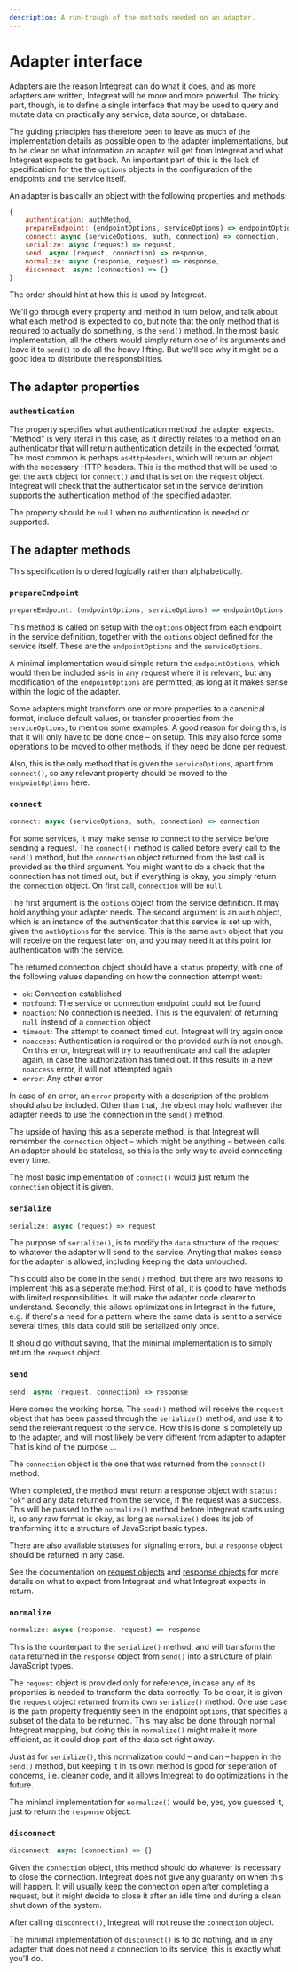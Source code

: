```yaml
---
description: A run-trough of the methods needed on an adapter.
---
```


# Adapter interface

Adapters are the reason Integreat can do what it does, and as more adapters are written, Integreat will be more and more powerful. The tricky part, though, is to define a single interface that may be used to query and mutate data on practically any service, data source, or database. 

The guiding principles has therefore been to leave as much of the implementation details as possible open to the adapter implementations, but to be clear on what information an adapter will get from Integreat and what Integreat expects to get back. An important part of this is the lack of specification for the the `options` objects in the configuration of the endpoints and the service itself.

An adapter is basically an object with the following properties and methods:

```javascript
{
    authentication: authMethod,
    prepareEndpoint: (endpointOptions, serviceOptions) => endpointOptions,
    connect: async (serviceOptions, auth, connection) => connection,
    serialize: async (request) => request,
    send: async (request, connection) => response,
    normalize: async (response, request) => response,
    disconnect: async (connection) => {}
}
```

The order should hint at how this is used by Integreat.

We'll go through every property and method in turn below, and talk about what each method is expected to do, but note that the only method that is required to actually do something, is the `send()` method. In the most basic implementation, all the others would simply return one of its arguments and leave it to `send()` to do all the heavy lifting. But we'll see why it might be a good idea to distribute the responsbilities.

## The adapter properties

### `authentication`

The property  specifies what authentication method the adapter expects. "Method" is very literal in this case, as it directly relates to a method on an authenticator that will return authentication details in the expected format. The most common is perhaps `asHttpHeaders`, which will return an object with the necessary HTTP headers. This is the method that will be used to get the `auth` object for `connect()` and that is set on the `request` object. Integreat will check that the authenticator set in the service definition supports the authentication method of the specified adapter.

The property should be `null` when no authentication is needed or supported.

## The adapter methods

This specification is ordered logically rather than alphabetically.

### `prepareEndpoint`

```javascript
prepareEndpoint: (endpointOptions, serviceOptions) => endpointOptions
```

This method is called on setup with the `options` object from each endpoint in the service definition, together with the `options` object defined for the service itself. These are the `endpointOptions` and the `serviceOptions`.

A minimal implementation would simple return the `endpointOptions`, which would then be included as-is in any request where it is relevant, but any modification of the `endpointOptions` are permitted, as long at it makes sense within the logic of the adapter.

Some adapters might transform one or more properties to a canonical format, include default values, or transfer properties from the `serviceOptions`, to mention some examples. A good reason for doing this, is that it will only have to be done once – on setup. This may also force some operations to be moved to other methods, if they need be done per request.

Also, this is the only method that is given the `serviceOptions`, apart from `connect()`, so any relevant property should be moved to the `endpointOptions` here.

### `connect`

```javascript
connect: async (serviceOptions, auth, connection) => connection
```

For some services, it may make sense to connect to the service before sending a request. The `connect()` method is called before every call to the `send()` method, but the `connection` object returned from the last call is provided as the third argument. You might want to do a check that the connection has not timed out, but if everything is okay, you simply return the `connection` object. On first call, `connection` will be `null`.

The first argument is the `options` object from the service definition. It may hold anything your adapter needs. The second argument is an `auth` object, which is an instance of the authenticator that this service is set up with, given the `authOptions` for the service. This is the same `auth` object that you will receive on the request later on, and you may need it at this point for authentication with the service.

The returned connection object should have a `status` property, with one of the following values depending on how the connection attempt went:

* `ok`: Connection established
* `notfound`: The service or connection endpoint could not be found
* `noaction`: No connection is needed. This is the equivalent of returning `null` instead of a `connection` object
* `timeout`: The attempt to connect timed out. Integreat will try again once
* `noaccess`: Authentication is required or the provided auth is not enough. On this error, Integreat will try to reauthenticate and call the adapter again, in case the authorization has timed out. If this results in a new `noaccess` error, it will not attempted again
* `error`: Any other error

In case of an error, an `error` property with a description of the problem should also be included. Other than that, the object may hold wathever the adapter needs to use the connection in the `send()` method.

The upside of having this as a seperate method, is that Integreat will remember the `connection` object – which might be anything – between calls. An adapter should be stateless, so this is the only way to avoid connecting every time.

The most basic implementation of `connect()` would just return the `connection` object it is given.

### `serialize`

```javascript
serialize: async (request) => request
```

The purpose of `serialize()`, is to modify the `data` structure of the request to whatever the adapter will send to the service. Anyting that makes sense for the adapter is allowed, including keeping the data untouched.

This could also be done in the `send()` method, but there are two reasons to implement this as a seperate method. First of all, it is good to have methods with limited responsibilities. It will make the adapter code clearer to understand. Secondly, this allows optimizations in Integreat in the future, e.g. if there's a need for a pattern where the same data is sent to a service several times, this data could still be serialized only once.

It should go without saying, that the minimal implementation is to simply return the `request` object.

### `send`

```javascript
send: async (request, connection) => response
```

Here comes the working horse. The `send()` method will receive the `request` object that has been passed through the `serialize()` method, and use it to send the relevant request to the service. How this is done is completely up to the adapter, and will most likely be very different from adapter to adapter. That is kind of the purpose …

The `connection` object is the one that was returned from the `connect()` method.

When completed, the method must return a response object with `status: "ok"` and any data returned from the service, if the request was a success. This will be passed to the `normalize()` method before Integreat starts using it, so any raw format is okay, as long as `normalize()` does its job of tranforming it to a structure of JavaScript basic types.

There are also available statuses for signaling errors, but a `response` object should be returned in any case.

See the documentation on [request objects](request-objects.md#the-request-object) and [response objects](response-objects.md#the-response-object) for more details on what to expect from Integreat and what Integreat expects in return.

### `normalize`

```javascript
normalize: async (response, request) => response
```

This is the counterpart to the `serialize()` method, and will transform the `data` returned in the `response` object from `send()` into a structure of plain JavaScript types.

The `request` object is provided only for reference, in case any of its properties is needed to transform the data correctly. To be clear, it is given the `request` object returned from its own `serialize()` method. One use case is the `path` property frequently seen in the endpoint `options`, that specifies a subset of the data to be returned. This may also be done through normal Integreat mapping, but doing this in `normalize()` might make it more efficient, as it could drop part of the data set right away.

Just as for `serialize()`, this normalization could – and can – happen in the `send()` method, but keeping it in its own method is good for seperation of concerns, i.e. cleaner code, and it allows Integreat to do optimizations in the future.

The minimal implementation for `normalize()` would be, yes, you guessed it, just to return the `response` object.

### `disconnect`

```javascript
disconnect: async (connection) => {}
```

Given the `connection` object, this method should do whatever is necessary to close the connection. Integreat does not give any guaranty on when this will happen. It will usually keep the connection open after completing a request, but it might decide to close it after an idle time and during a clean shut down of the system.

After calling `disconnect()`, Integreat will not reuse the `connection` object.

The minimal implementation of `disconnect()` is to do nothing, and in any adapter that does not need a connection to its service, this is exactly what you'll do.

